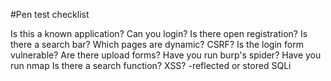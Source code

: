 #Pen test checklist

Is this a known application?
Can you login?
Is there open registration?
Is there a search bar?
Which pages are dynamic?
CSRF?
Is the login form vulnerable?
Are there upload forms?
Have you run burp's spider?
Have you run nmap
Is there a search function?
XSS?
    -reflected or stored
SQLi
